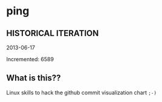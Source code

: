 # ping

## HISTORICAL ITERATION
2013-06-17

Incremented: 6589

## What is this?? 
Linux skills to hack the github commit visualization chart `;-)`
